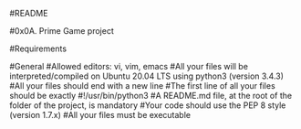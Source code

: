 #README

#0x0A. Prime Game project

#Requirements

#General
#Allowed editors: vi, vim, emacs
#All your files will be interpreted/compiled on Ubuntu 20.04 LTS using python3 (version 3.4.3)
#All your files should end with a new line
#The first line of all your files should be exactly #!/usr/bin/python3
#A README.md file, at the root of the folder of the project, is mandatory
#Your code should use the PEP 8 style (version 1.7.x)
#All your files must be executable
